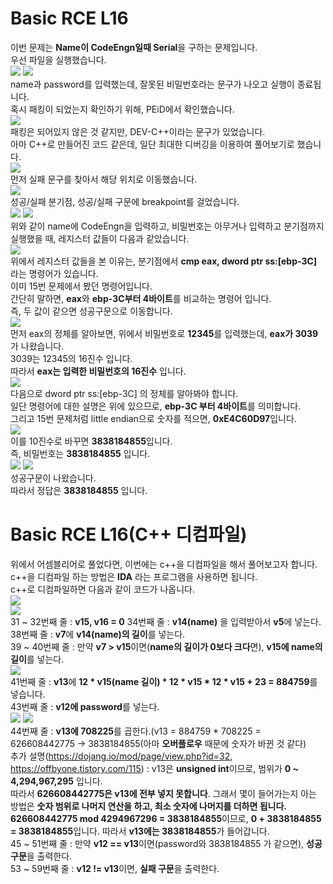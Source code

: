 # Basic RCE L16  
이번 문제는 **Name이 CodeEngn일때 Serial**을 구하는 문제입니다.  
우선 파일을 실행했습니다.  
<img src="16-1.jpg"> <img src="16-2.jpg">  
name과 password를 입력했는데, 잘못된 비밀번호라는 문구가 나오고 실행이 종료됩니다.  
혹시 패킹이 되었는지 확인하기 위해, PEiD에서 확인했습니다.  
<img src="16-3.jpg">  
패킹은 되어있지 않은 것 같지만, DEV-C++이라는 문구가 있었습니다.  
아마 C++로 만들어진 코드 같은데, 일단 최대한 디버깅을 이용하여 풀어보기로 했습니다.  
<img src="16-4.jpg">  
먼저 실패 문구를 찾아서 해당 위치로 이동했습니다.  
<img src="16-5.jpg">  
성공/실패 분기점, 성공/실패 구문에 breakpoint를 걸었습니다.  
<img src="16-6.jpg"> <img src="16-7.jpg">  
위와 같이 name에 CodeEngn을 입력하고, 비밀번호는 아무거나 입력하고 분기점까지 실행했을 때, 레지스터 값들이 다음과 같았습니다.  
<img src="16-9.jpg">  
위에서 레지스터 값들을 본 이유는, 분기점에서 **cmp eax, dword ptr ss:[ebp-3C]** 라는 명령어가 있습니다.  
이미 15번 문제에서 봤던 명령어입니다.  
간단히 말하면, **eax**와 **ebp-3C부터 4바이트**를 비교하는 명령어 입니다.  
즉, 두 값이 같으면 성공구문으로 이동합니다.  
<img src="16-8.jpg">  
먼저 eax의 정체를 알아보면, 위에서 비밀번호로 **12345**를 입력했는데, **eax가 3039**가 나왔습니다.  
3039는 12345의 16진수 입니다.  
따라서 **eax는 입력한 비밀번호의 16진수** 입니다.  
<img src="16-10.jpg">  
다음으로 dword ptr ss:[ebp-3C] 의 정체를 알아봐야 합니다.  
일단 명령어에 대한 설명은 위에 있으므로, **ebp-3C 부터 4바이트**를 의미합니다.  
그리고 15번 문제처럼 little endian으로 숫자를 적으면, **0xE4C60D97**입니다.  
<img src="16-11.jpg">  
이를 10진수로 바꾸면 **3838184855**입니다.  
즉, 비밀번호는 **3838184855** 입니다.  
<img src="16-12.jpg"> <img src="16-13.jpg">  
성공구문이 나왔습니다.  
따라서 정답은 **3838184855** 입니다.  

# Basic RCE L16(C++ 디컴파일)  
위에서 어셈블리어로 풀었다면, 이번에는 c++을 디컴파일을 해서 풀어보고자 합니다.  
c++을 디컴파일 하는 방법은 **IDA** 라는 프로그램을 사용하면 됩니다.  
c++로 디컴파일하면 다음과 같이 코드가 나옵니다.  
<img src="C++변수.jpg">  
<img src="C++1번.jpg">  
31 ~ 32번째 줄 : **v15, v16 = 0**
34번째 줄 : **v14(name)** 을 입력받아서 **v5**에 넣는다.  
38번째 줄 : **v7**에 **v14(name)의 길이**를 넣는다.  
39 ~ 40번째 줄 : 만약 **v7 > v15**이면(**name의 길이가 0보다 크다**면), **v15에 name의 길이**를 넣는다.  
<img src="C++2번.jpg">  
41번째 줄 : **v13**에 **12 * v15(name 길이) * 12 * v15 * 12 * v15 + 23 = 884759**를 넣습니다.  
43번째 줄 : **v12에 password**를 넣는다.  
<img src="C++3번.jpg"> <img src="C++v13.jpg">  
44번째 줄 : **v13에 708225**를 곱한다.(v13 = 884759 * 708225 = 626608442775 -> 3838184855(아마 **오버플로우** 때문에 숫자가 바뀐 것 같다)  
추가 설명(https://dojang.io/mod/page/view.php?id=32, https://offbyone.tistory.com/115) : v13은 **unsigned int**이므로, 범위가 **0 ~ 4,294,967,295** 입니다.  
따라서 **626608442775은 v13에 전부 넣지 못합니다**. 그래서 몇이 들어가는지 아는 방법은 **숫자 범위로 나머지 연산을 하고, 최소 숫자에 나머지를 더하면 됩니다.**  
**626608442775 mod 4294967296 = 3838184855**이므로, **0 + 3838184855 = 3838184855**입니다. 따라서 **v13에는 3838184855**가 들어갑니다.  
45 ~ 51번째 줄 : 만약 **v12 == v13**이면(password와 3838184855 가 같으면), **성공 구문**을 출력한다.  
53 ~ 59번째 줄 : **v12 != v13**이면, **실패 구문**을 출력한다.  






